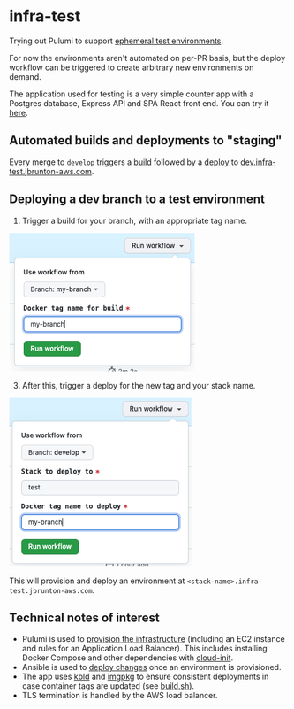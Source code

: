 # infra-test

Trying out Pulumi to support [ephemeral test environments](https://webapp.io/blog/what-is-an-ephemeral-environment/).

For now the environments aren't automated on per-PR basis, but the deploy workflow can be triggered to create arbitrary new environments on demand.

The application used for testing is a very simple counter app with a Postgres database, Express API and SPA React front end. You can try it [here](http://dev.infra-test.jbrunton-aws.com/).

## Automated builds and deployments to "staging"

Every merge to `develop` triggers a [build](https://github.com/jbrunton/infra-test/actions/workflows/build.yml) followed by a [deploy](https://github.com/jbrunton/infra-test/actions/workflows/deploy.yml) to [dev.infra-test.jbrunton-aws.com](http://dev.infra-test.jbrunton-aws.com/).

## Deploying a dev branch to a test environment

1. Trigger a build for your branch, with an appropriate tag name.

![Trigger build](https://raw.githubusercontent.com/jbrunton/infra-test/develop/docs/trigger-build.png)

3. After this, trigger a deploy for the new tag and your stack name.

![Trigger deploy](https://raw.githubusercontent.com/jbrunton/infra-test/develop/docs/trigger-deploy.png)

This will provision and deploy an environment at `<stack-name>.infra-test.jbrunton-aws.com`.

## Technical notes of interest

* Pulumi is used to [provision the infrastructure](https://github.com/jbrunton/infra-test/blob/develop/pulumi/index.ts) (including an EC2 instance and rules for an Application Load Balancer). This includes installing Docker Compose and other dependencies with [cloud-init](https://github.com/jbrunton/infra-test/blob/develop/pulumi/user_data.yml).
* Ansible is used to [deploy changes](https://github.com/jbrunton/infra-test/blob/develop/ansible/playbooks/deploy.yml) once an environment is provisioned.
* The app uses [kbld](https://carvel.dev/kbld/) and [imgpkg](https://carvel.dev/imgpkg/) to ensure consistent deployments in case container tags are updated (see [build.sh](https://github.com/jbrunton/infra-test/blob/develop/build/build.sh)).
* TLS termination is handled by the AWS load balancer.

